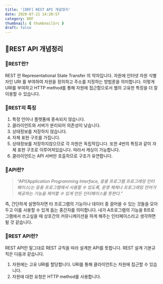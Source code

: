 ```yaml
---
title: '[DRF] REST API 개념정리'
date: 2020-07-21 14:20:57
category: DRF
thumbnail: { thumbnailSrc }
draft: false
---
```



## 🌟REST API 개념정리

### 🎯REST란?
REST 란 Representational State Transfer 의 약자입니다.
자원에 인터넷 자원 식별자인 URI 를 부여하여 자원을 정의하고 주소를 지정하는 방법론을 의미합니다. 이렇게 URI를 부여하고 HTTP method를 통해 자원에 접근함으로서 웹의 고유한 특징을 더 잘 이용할 수 있습니다. 

### 🎯REST의 특징
1. 특정 언어나 플랫폼에 종속되지 않습니다.
2. 클라이언트와 서버가 분리되어 의존성이 낮습니다.
3. 상태정보를 저장하지 않습니다.
4. 자체 표현 구조를 가집니다.
5. 상태정보를 저장하지않으므로 각 자원은 독립적입니다. 또한 4번의 특징과 같이 자체 표현 구조로 이루어져있습니다. 따라서 캐싱이 가능합니다. 
6. 클라이언트는 API 서버만 호출하므로 구조가 유연합니다.

### 🎯API란?
> *“API(Application Programming Interface, 응용 프로그램 프로그래밍 인터페이스)는 응용 프로그램에서 사용할 수 있도록, 운영 체제나 프로그래밍 언어가 제공하는 기능을 제어할 수 있게 만든 인터페이스를 뜻한다.”* 

즉, 간단하게 설명하자면 타 프로그램의 기능이나 데이터 중 끌어쓸 수 있는 것들을 모아두고 이를 사용할 수 있게 돕는 중간자를 의미합니다. 내가 A프로그램의 기능을 B프로그램에서 쓰고싶을 때 상호간의 커뮤니케이션을 하게 해주는 인터페이스라고 생각하면 될 것 같습니다.

### 🎯REST API란?
REST API란 말그대로 REST 규칙을 따라 설계한 API를 뜻합니다. 
REST 설계 기본규칙은 다음과 같습니다.
1. 자원에는 고유 URI를 할당합니다. URI를 통해 클라이언트는 자원에 접근할 수 있습니다. 
2. 자원에 대한 요청은 HTTP method를 사용합니다. 




